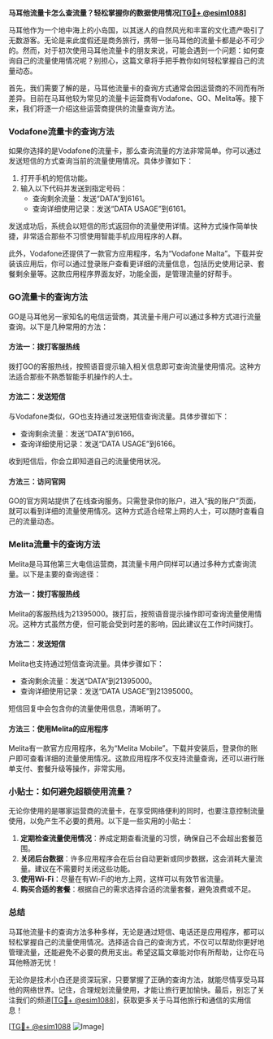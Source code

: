 **马耳他流量卡怎么查流量？轻松掌握你的数据使用情况[[TG💪+ @esim1088](https://t.me/s/esim1088)]**

马耳他作为一个地中海上的小岛国，以其迷人的自然风光和丰富的文化遗产吸引了无数游客。无论是来此度假还是商务旅行，携带一张马耳他的流量卡都是必不可少的。然而，对于初次使用马耳他流量卡的朋友来说，可能会遇到一个问题：如何查询自己的流量使用情况呢？别担心，这篇文章将手把手教你如何轻松掌握自己的流量动态。

首先，我们需要了解的是，马耳他流量卡的查询方式通常会因运营商的不同而有所差异。目前在马耳他较为常见的流量卡运营商有Vodafone、GO、Melita等。接下来，我们将逐一介绍这些运营商提供的流量查询方法。

### Vodafone流量卡的查询方法

如果你选择的是Vodafone的流量卡，那么查询流量的方法非常简单。你可以通过发送短信的方式查询当前的流量使用情况。具体步骤如下：

1. 打开手机的短信功能。
2. 输入以下代码并发送到指定号码：
   - 查询剩余流量：发送“DATA”到6161。
   - 查询详细使用记录：发送“DATA USAGE”到6161。

发送成功后，系统会以短信的形式返回你的流量使用详情。这种方式操作简单快捷，非常适合那些不习惯使用智能手机应用程序的人群。

此外，Vodafone还提供了一款官方应用程序，名为“Vodafone Malta”。下载并安装该应用后，你可以通过登录账户查看更详细的流量信息，包括历史使用记录、套餐剩余量等。这款应用程序界面友好，功能全面，是管理流量的好帮手。

### GO流量卡的查询方法

GO是马耳他另一家知名的电信运营商，其流量卡用户可以通过多种方式进行流量查询。以下是几种常用的方法：

#### 方法一：拨打客服热线
拨打GO的客服热线，按照语音提示输入相关信息即可查询流量使用情况。这种方法适合那些不熟悉智能手机操作的人士。

#### 方法二：发送短信
与Vodafone类似，GO也支持通过发送短信查询流量。具体步骤如下：
- 查询剩余流量：发送“DATA”到6166。
- 查询详细使用记录：发送“DATA USAGE”到6166。

收到短信后，你会立即知道自己的流量使用状况。

#### 方法三：访问官网
GO的官方网站提供了在线查询服务。只需登录你的账户，进入“我的账户”页面，就可以看到详细的流量使用情况。这种方式适合经常上网的人士，可以随时查看自己的流量动态。

### Melita流量卡的查询方法

Melita是马耳他第三大电信运营商，其流量卡用户同样可以通过多种方式查询流量。以下是主要的查询途径：

#### 方法一：拨打客服热线
Melita的客服热线为21395000。拨打后，按照语音提示操作即可查询流量使用情况。这种方式虽然方便，但可能会受到时差的影响，因此建议在工作时间拨打。

#### 方法二：发送短信
Melita也支持通过短信查询流量。具体步骤如下：
- 查询剩余流量：发送“DATA”到21395000。
- 查询详细使用记录：发送“DATA USAGE”到21395000。

短信回复中会包含你的流量使用信息，清晰明了。

#### 方法三：使用Melita的应用程序
Melita有一款官方应用程序，名为“Melita Mobile”。下载并安装后，登录你的账户即可查看详细的流量使用情况。这款应用程序不仅支持流量查询，还可以进行账单支付、套餐升级等操作，非常实用。

### 小贴士：如何避免超额使用流量？

无论你使用的是哪家运营商的流量卡，在享受网络便利的同时，也要注意控制流量使用，以免产生不必要的费用。以下是一些实用的小贴士：

1. **定期检查流量使用情况**：养成定期查看流量的习惯，确保自己不会超出套餐范围。
2. **关闭后台数据**：许多应用程序会在后台自动更新或同步数据，这会消耗大量流量。建议在不需要时关闭这些功能。
3. **使用Wi-Fi**：尽量在有Wi-Fi的地方上网，这样可以有效节省流量。
4. **购买合适的套餐**：根据自己的需求选择合适的流量套餐，避免浪费或不足。

### 总结

马耳他流量卡的查询方法多种多样，无论是通过短信、电话还是应用程序，都可以轻松掌握自己的流量使用情况。选择适合自己的查询方式，不仅可以帮助你更好地管理流量，还能避免不必要的费用支出。希望这篇文章能对你有所帮助，让你在马耳他畅游无忧！

无论你是技术小白还是资深玩家，只要掌握了正确的查询方法，就能尽情享受马耳他的网络世界。记住，合理规划流量使用，才能让旅行更加愉快。最后，别忘了关注我们的频道[[TG💪+ @esim1088](https://t.me/s/esim1088)]，获取更多关于马耳他旅行和通信的实用信息！ 

[[TG💪+ @esim1088](https://t.me/s/esim1088) ![Image](https://i.postimg.cc/4NQfJmqS/Snipaste-2025-05-13-00-14-12.png)]